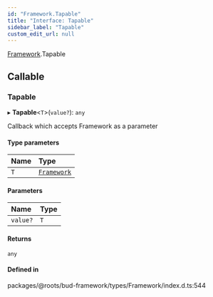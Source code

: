 ```yaml
---
id: "Framework.Tapable"
title: "Interface: Tapable"
sidebar_label: "Tapable"
custom_edit_url: null
---
```


[Framework](../namespaces/Framework.md).Tapable

## Callable

### Tapable

▸ **Tapable**<`T`\>(`value?`): `any`

Callback which accepts Framework as a parameter

#### Type parameters

| Name | Type |
| :------ | :------ |
| `T` | [`Framework`](../classes/Framework.md) |

#### Parameters

| Name | Type |
| :------ | :------ |
| `value?` | `T` |

#### Returns

`any`

#### Defined in

packages/@roots/bud-framework/types/Framework/index.d.ts:544
